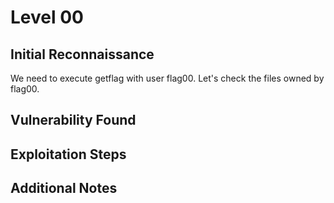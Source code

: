 # Level 00

## Initial Reconnaissance
We need to execute getflag with user flag00. Let's check the files owned by flag00.

## Vulnerability Found


## Exploitation Steps


## Additional Notes
